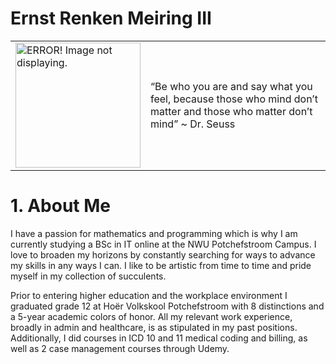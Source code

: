 <!DOCTYPE html>
<html>
<body>
<head>
</head>


<h1>Ernst Renken Meiring III</h1>

<table>
  <tr>
    <td><img src="https://github.com/user-attachments/assets/89408d43-c146-41eb-a9a2-40af109c9145" width="200" height="200" alt="ERROR! Image not displaying."/> </td>
    <td> “Be who you are and say what you feel, because those who mind don’t matter and those who matter don’t mind” ~ Dr. Seuss </td>
  </tr>
</table>

</hr>

<h1>1. About Me</h1>
<p>I have a passion for mathematics and programming which is why I am currently studying a BSc in IT
online at the NWU Potchefstroom Campus. I love to broaden my horizons by constantly searching
for ways to advance my skills in any ways I can. I like to be artistic from time to time and pride
myself in my collection of succulents. 

Prior to entering higher education and the workplace environment I graduated grade 12 at Hoër Volkskool Potchefstroom with 8 distinctions and a 5-year academic colors of honor. All my relevant work experience, broadly in admin and healthcare, is as stipulated in my past positions. Additionally, I did courses in ICD 10 and 11 medical coding and billing, as well as 2 case management courses through Udemy.</p>

</body>
</html>
